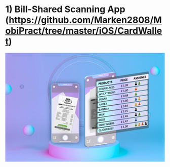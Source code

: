 # 1) Bill-Shared Scanning App (https://github.com/Marken2808/MobiPract/tree/master/iOS/CardWallet)
![Alt text](iOS/CardWallet/Assets/Thumbnail.png?raw=true "Bill-Shared Scanning")



